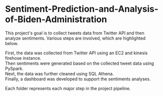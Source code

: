 # Sentiment-Prediction-and-Analysis-of-Biden-Administration

This project's goal is to collect tweets data from Twitter API and then analyze sentiments. Various steps are involved, which are highlighted below.

First, the data was collected from Twitter API using an EC2 and kinesis firehose instance. <br>
Then sentiments were generated based on the collected tweet data using PySpark. <br>
Next, the data was further cleaned using SQL Athena. <br>
Finally, a dashboard was developed to support the sentiments analyses.

Each folder represents each major step in the project pipeline.
